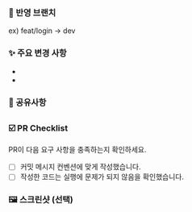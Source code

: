 <!-- PR 머지 시 자동으로 해당 이슈를 Close하려면 "fix #이슈번호" 형식으로 입력하세요. -->

### 🌿 반영 브랜치

ex) feat/login -> dev

### ✨ 주요 변경 사항

<!--- 주된 변경 사항을 리뷰어가 알 수 있게 작성해주세요 -->

-
-

### 💬 공유사항

## <!--- 리뷰어가 중점적으로 봐줬으면 하는 부분, 논의해야 할 부분, 예상되는 영향이 있다면 적어주세요. -->

### ☑️ PR Checklist

PR이 다음 요구 사항을 충족하는지 확인하세요.

- [ ] 커밋 메시지 컨벤션에 맞게 작성했습니다.
- [ ] 작성한 코드는 실행에 문제가 되지 않음을 확인했습니다.

### 🖼️ 스크린샷 (선택)
